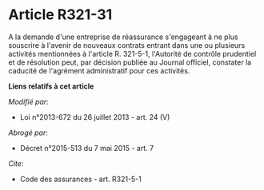 # Article R321-31

A la demande d'une entreprise de réassurance s'engageant à ne plus souscrire à l'avenir de nouveaux contrats entrant dans une
ou plusieurs activités mentionnées à l'article R. 321-5-1, l'Autorité de contrôle prudentiel et de résolution peut, par
décision publiée au Journal officiel, constater la caducité de l'agrément administratif pour ces activités.

**Liens relatifs à cet article**

_Modifié par_:

  - Loi n°2013-672 du 26 juillet 2013 - art. 24 (V)

_Abrogé par_:

  - Décret n°2015-513 du 7 mai 2015 - art. 7

_Cite_:

  - Code des assurances - art. R321-5-1

